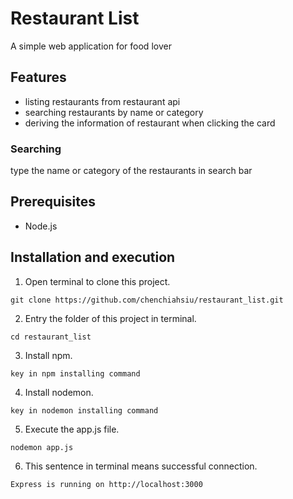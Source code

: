 # Restaurant List
A simple web application for food lover

## Features
- listing restaurants from restaurant api
- searching restaurants by name or category
- deriving the information of restaurant when clicking the card

### Searching
type the name or category of the restaurants in search bar

## Prerequisites
- Node.js

## Installation and execution
1. Open terminal to clone this project.
```
git clone https://github.com/chenchiahsiu/restaurant_list.git
```
2. Entry the folder of this project in terminal.
```
cd restaurant_list
```
3. Install npm.
```
key in npm installing command
```
4. Install nodemon.
```
key in nodemon installing command
```
5. Execute the app.js file.
```
nodemon app.js
```
6. This sentence in terminal means successful connection.
```
Express is running on http://localhost:3000
```